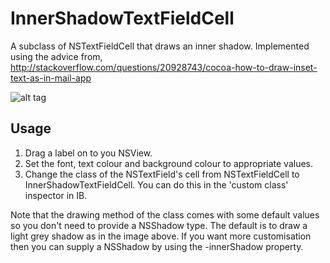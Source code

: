 InnerShadowTextFieldCell
========================

A subclass of NSTextFieldCell that draws an inner shadow. Implemented using the advice from, http://stackoverflow.com/questions/20928743/cocoa-how-to-draw-inset-text-as-in-mail-app

![alt tag](http://i.imgur.com/3VKnRQo.png)

Usage
-----

1. Drag a label on to you NSView.
2. Set the font, text colour and background colour to appropriate values.
3. Change the class of the NSTextField's cell from NSTextFieldCell to InnerShadowTextFieldCell. You can do this in the 'custom class' inspector in IB.

Note that the drawing method of the class comes with some default values so you don't need to provide a NSShadow type. The default is to draw a light grey shadow as in the image above. If you want more customisation then you can supply a NSShadow by using the -innerShadow property.
